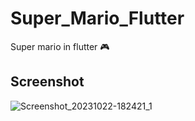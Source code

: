 # Super_Mario_Flutter
Super mario in flutter 🎮

## Screenshot
![Screenshot_20231022-182421_1](https://github.com/Aninimo/Super_Mario_Flutter/assets/75839810/b65ee134-73cb-4670-a188-90eaf8e880eb)
